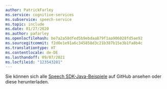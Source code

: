 ```yaml
---
author: PatrickFarley
ms.service: cognitive-services
ms.subservice: speech-service
ms.topic: include
ms.date: 01/27/2020
ms.author: pafarley
ms.openlocfilehash: be7a2a58dfed5b9ebdaa879f1aa906028fd5ae92
ms.sourcegitcommit: f2d0e1e91a6c345858d3c21b387b15e3b1fa8b4c
ms.translationtype: HT
ms.contentlocale: de-DE
ms.lasthandoff: 09/07/2021
ms.locfileid: "123543281"
---
```

Sie können sich alle <a href="https://aka.ms/speech/github-java">Speech SDK-Java-Beispiele</a> auf GitHub ansehen oder diese herunterladen. 
